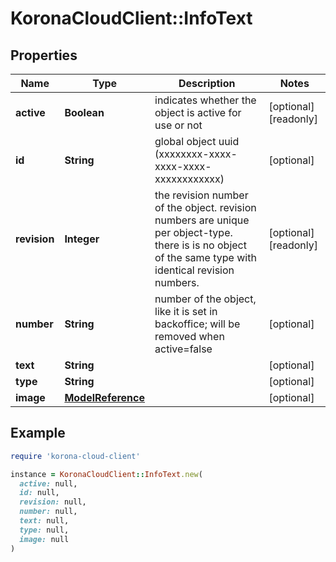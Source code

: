 # KoronaCloudClient::InfoText

## Properties

| Name | Type | Description | Notes |
| ---- | ---- | ----------- | ----- |
| **active** | **Boolean** | indicates whether the object is active for use or not | [optional][readonly] |
| **id** | **String** | global object uuid (xxxxxxxx-xxxx-xxxx-xxxx-xxxxxxxxxxxx) | [optional] |
| **revision** | **Integer** | the revision number of the object. revision numbers are unique per object-type. there is is no object of the same type with identical revision numbers. | [optional][readonly] |
| **number** | **String** | number of the object, like it is set in backoffice; will be removed when active&#x3D;false | [optional] |
| **text** | **String** |  | [optional] |
| **type** | **String** |  | [optional] |
| **image** | [**ModelReference**](ModelReference.md) |  | [optional] |

## Example

```ruby
require 'korona-cloud-client'

instance = KoronaCloudClient::InfoText.new(
  active: null,
  id: null,
  revision: null,
  number: null,
  text: null,
  type: null,
  image: null
)
```

